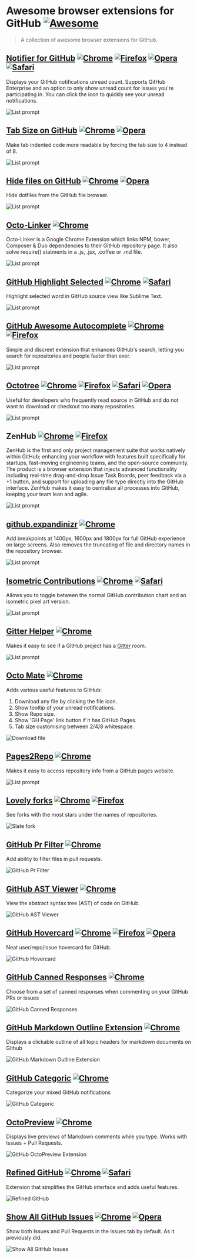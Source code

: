 # Awesome browser extensions for GitHub [![Awesome](https://cdn.rawgit.com/sindresorhus/awesome/d7305f38d29fed78fa85652e3a63e154dd8e8829/media/badge.svg)](https://github.com/sindresorhus/awesome)

> A collection of awesome browser extensions for GitHub.


## [Notifier for GitHub](https://github.com/sindresorhus/notifier-for-github) [![Chrome][chrome]](https://chrome.google.com/webstore/detail/notifier-for-github/lmjdlojahmbbcodnpecnjnmlddbkjhnn) [![Firefox][firefox]](https://addons.mozilla.org/en-US/firefox/addon/notifier-for-github/) [![Opera][opera]](https://addons.opera.com/en/extensions/details/github-notifier/) [![Safari][safari]](https://github.com/sindresorhus/notifier-for-github-safari/releases)

Displays your GitHub notifications unread count. Supports GitHub Enterprise and an option to only show unread count for issues you're participating in. You can click the icon to quickly see your unread notifications.

![List prompt](https://dl.dropboxusercontent.com/s/c7egcrhq1wvff5r/github-notifier.jpg)


## [Tab Size on GitHub](https://github.com/sindresorhus/tab-size-on-github) [![Chrome][chrome]](https://chrome.google.com/webstore/detail/tab-size-on-github/ofjbgncegkdemndciafljngjbdpfmbkn) [![Opera][opera]](https://addons.opera.com/en/extensions/details/github-tab-size/)

Make tab indented code more readable by forcing the tab size to 4 instead of 8.

![List prompt](https://dl.dropboxusercontent.com/s/srd0ik8tbpjzi0v/github-tab-size.jpg)


## [Hide files on GitHub](https://github.com/sindresorhus/hide-files-on-github) [![Chrome][chrome]](https://chrome.google.com/webstore/detail/hide-files-on-github/lpnakhpaodhdkleejaehlapdhbgjbddp) [![Opera][opera]](https://addons.opera.com/en/extensions/details/github-hide-files/)

Hide dotfiles from the GitHub file browser.

![List prompt](https://dl.dropboxusercontent.com/s/80jpb795dckfel7/github-hide-files.jpg)


## [Octo-Linker](https://github.com/octo-linker/chrome-extension) [![Chrome][chrome]](https://chrome.google.com/webstore/detail/octo-linker/jlmafbaeoofdegohdhinkhilhclaklkp)

Octo-Linker is a Google Chrome Extension which links NPM, bower, Composer & Duo dependencies to their GitHub repository page. It also solve require() statments in a .js, .jsx, .coffee or .md file.

![List prompt](https://dl.dropboxusercontent.com/s/wl0s1rishc4e8lu/github-linker.jpg)


## [GitHub Highlight Selected](https://github.com/Nuclides/github-highlight-selected) [![Chrome][chrome]](https://chrome.google.com/webstore/detail/github-highlight-selected/lhiklbgjcblimmjjflobpncgihagcmbj) [![Safari][safari]](https://github.com/Nuclides/github-highlight-selected/blob/master/README.md)

Highlight selected word in GitHub source view like Sublime Text.

![List prompt](https://dl.dropboxusercontent.com/s/2un7ezpdipunn70/github-highlight-selected.jpg)


## [GitHub Awesome Autocomplete](https://github.com/algolia/github-awesome-autocomplete) [![Chrome][chrome]](https://chrome.google.com/webstore/detail/github-awesome-autocomple/djkfdjpoelphhdclfjhnffmnlnoknfnd) [![Firefox][firefox]](https://addons.mozilla.org/en-US/firefox/addon/github-awesome-autocomplete/)

Simple and discreet extension that enhances GitHub's search, letting you search for repositories and people faster than ever.

![List prompt](https://dl.dropboxusercontent.com/s/zg3cblx3q8fhbkl/github-awesome-autocomplete.jpg)


## [Octotree](https://github.com/buunguyen/octotree) [![Chrome][chrome]](https://chrome.google.com/webstore/detail/octotree/bkhaagjahfmjljalopjnoealnfndnagc) [![Firefox][firefox]](https://addons.mozilla.org/en-US/firefox/addon/octotree/) [![Safari][safari]](https://github.com/buunguyen/octotree/#install-on-safari) [![Opera][opera]](https://addons.opera.com/en/extensions/details/octotree/)

Useful for developers who frequently read source in GitHub and do not want to download or checkout too many repositories.

![List prompt](https://dl.dropboxusercontent.com/s/87zbki7vvkucphr/octotree.jpg)


## ZenHub [![Chrome][chrome]](https://chrome.google.com/webstore/detail/zenhub-for-github/ogcgkffhplmphkaahpmffcafajaocjbd) [![Firefox][firefox]](https://www.zenhub.io/firefox)

ZenHub is the first and only project management suite that works natively within GitHub; enhancing your workflow with features built specifically for startups, fast-moving engineering teams, and the open-source community. The product is a browser extension that injects advanced functionality including real-time drag-and-drop Issue Task Boards, peer feedback via a +1 button, and support for uploading any file type directly into the GitHub interface. ZenHub makes it easy to centralize all processes into GitHub, keeping your team lean and agile.

![List prompt](https://dl.dropboxusercontent.com/s/yosmyg8zsl5tyc5/zenhub.jpg)


## [github.expandinizr](https://github.com/thecodejunkie/github.expandinizr) [![Chrome][chrome]](https://chrome.google.com/webstore/detail/githubexpandinizr/cbehdjjcilgnejbpnjhobkiiggkedfib)

Add breakpoints at 1400px, 1600px and 1800px for full GitHub experience on large screens. Also removes the truncating of file and directory names in the repository browser.

![List prompt](https://dl.dropboxusercontent.com/s/7e9g9g0l445j90m/github-expandinizr.jpg)


## [Isometric Contributions](https://github.com/jasonlong/isometric-contributions) [![Chrome][chrome]](https://chrome.google.com/webstore/detail/isometric-contributions/mjoedlfflcchnleknnceiplgaeoegien) [![Safari][safari]](https://github.com/jasonlong/isometric-contributions#safari)

Allows you to toggle between the normal GitHub contribution chart and an isometric pixel art version.

![List prompt](https://dl.dropboxusercontent.com/s/kc1qxqitixx0hfp/isometric-contributions.jpg)


## [Gitter Helper](https://github.com/svincent/gitter-chrome) [![Chrome][chrome]](https://chrome.google.com/webstore/detail/gitter-helper-for-github/apahfabdianobklhejoojcpmoegaolpi)

Makes it easy to see if a GitHub project has a [Gitter](https://gitter.im) room.

![List prompt](https://lh3.googleusercontent.com/sRRg2KsBhOnu3RFfLZYDWFEn52hngmM9ygdc-gBvjmY4l8a4moFjgXJTVUVNNj-oIUCplfVwHgQ=s1280-h800-e365-rw)


## [Octo Mate](https://github.com/rubyerme/chrome-github-mate) [![Chrome][chrome]](https://chrome.google.com/webstore/detail/octo-mate/baggcehellihkglakjnmnhpnjmkbmpkf?utm_source=chrome-ntp-icon)

Adds various useful features to GitHub:

1. Download any file by clicking the file icon.
2. Show tooltip of your unread notifications.
3. Show Repo size.
4. Show 'GH Page' link button if it has GitHub Pages.
5. Tab size customising between 2/4/8 whitespace.

![Download file](https://lh3.googleusercontent.com/kTEhmep4hM1Mknr1ILHgFVIzS8a-WszsdKjV0qH8Qjp7M-rbYA-yNR-WA6voWY7gtG9DIBn7Uw=s640-h400-e365-rw)


## [Pages2Repo](https://github.com/Frozenfire92/Pages2Repo) [![Chrome][chrome]](https://chrome.google.com/webstore/detail/pages2repo/afnogakjnebbgcbjkgmhaccljfejeflh)

Makes it easy to access repository info from a GitHub pages website.

![List prompt](https://cloud.githubusercontent.com/assets/1393946/11908410/4027dc66-a5dc-11e5-9bce-b028aa884c9a.png)


## [Lovely forks](https://github.com/musically-ut/lovely-forks) [![Chrome][chrome]](https://chrome.google.com/webstore/detail/lovely-forks/ialbpcipalajnakfondkflpkagbkdoib) [![Firefox][firefox]](https://addons.mozilla.org/en-US/firefox/addon/lovely-forks/)

See forks with the most stars under the names of repositories.

![Slate fork](https://musicallyut.in/docs/lovely-forks/slate-fork-80.png)


## [GitHub Pr Filter](https://github.com/danielhusar/github-pr-filter) [![Chrome][chrome]](https://chrome.google.com/webstore/detail/github-pr-filter/fjmalelcdgindphooaabcgmmnmoclpee)

Add ability to filter files in pull requests.

![GitHub Pr Filter](https://raw.githubusercontent.com/danielhusar/github-pr-filter/master/demo.png)


## [GitHub AST Viewer](https://github.com/lukehorvat/github-ast-viewer) [![Chrome][chrome]](https://chrome.google.com/webstore/detail/github-ast-viewer/kgncjlmmhhmhbiiacajdmpnhplahelkh)

View the abstract syntax tree (AST) of code on GitHub.

![GitHub AST Viewer](http://i.imgur.com/jumGRMd.gif)


## [GitHub Hovercard](https://github.com/Justineo/github-hovercard) [![Chrome][chrome]](https://chrome.google.com/webstore/detail/github-hovercard/mmoahbbnojgkclgceahhakhnccimnplk) [![Firefox][firefox]](https://addons.mozilla.org/en-US/firefox/addon/github-hovercard/) [![Opera][opera]](https://addons.opera.com/en/extensions/details/github-hovercard/)

Neat user/repo/issue hovercard for GitHub.

![GitHub Hovercard](https://github.com/Justineo/github-hovercard/blob/gh-pages/screenshots/2.png)


## [GitHub Canned Responses](https://github.com/notwaldorf/github-canned-responses) [![Chrome][chrome]](https://chrome.google.com/webstore/detail/github-canned-responses/lhehmppafakahahobaibfcomknkhoina)

Choose from a set of canned responses when commenting on your GitHub PRs or issues

![GitHub Canned Responses](https://cloud.githubusercontent.com/assets/1393946/12688681/fd612190-c6d7-11e5-8d8f-0adb053f863e.png)


## [GitHub Markdown Outline Extension](https://github.com/dbkaplun/github-markdown-outline-extension) [![Chrome][chrome]](https://chrome.google.com/webstore/detail/github-markdown-outline-e/gccinjjdbfdkkkebfbeipopijjfohfgj)

Displays a clickable outline of all topic headers for markdown documents on Github

![GitHub Markdown Outline Extension](https://raw.githubusercontent.com/dbkaplun/github-markdown-outline-extension/master/screenshot.png)

## [GitHub Categoric](https://github.com/ozlerhakan/categoric) [![Chrome][chrome]](https://chrome.google.com/webstore/detail/github-categoric/gbfpmfhnfmobaichcfnhdobencecomhg)

Categorize your mixed GitHub notifications

![GitHub Categoric](https://dl.dropboxusercontent.com/u/15056258/screeen.png)


## [OctoPreview](https://github.com/DrewML/octo-preview) [![Chrome][chrome]](https://chrome.google.com/webstore/detail/octo-preview/elomekmlfonmdhmpmdfldcjgdoacjcba)

Displays live previews of Markdown comments while you type. Works with Issues + Pull Requests.

![GitHub OctoPreview Extension](https://raw.githubusercontent.com/DrewML/octo-preview/master/example.gif)


## [Refined GitHub](https://github.com/sindresorhus/refined-github) [![Chrome][chrome]](https://chrome.google.com/webstore/detail/refined-github/hlepfoohegkhhmjieoechaddaejaokhf) [![Safari][safari]](https://github.com/fantattitude/refined-github-safari)

Extension that simplifies the GitHub interface and adds useful features.

![Refined GitHub](https://raw.githubusercontent.com/sindresorhus/refined-github/master/screenshot-dashboard.png)


## [Show All GitHub Issues](https://github.com/sindresorhus/show-all-github-issues) [![Chrome][chrome]](https://chrome.google.com/webstore/detail/show-all-github-issues/ahkcgmpcfiijldaijfjekdffckpidieb) [![Opera][opera]](https://addons.opera.com/en/extensions/details/github-issues-all/)

Show both Issues and Pull Requests in the Issues tab by default. As it previously did.

![Show All GitHub Issues](https://raw.githubusercontent.com/sindresorhus/show-all-github-issues/master/screenshot.png)



[firefox]: https://raw.githubusercontent.com/alrra/browser-logos/master/firefox/firefox_24x24.png
[safari]: https://raw.githubusercontent.com/alrra/browser-logos/master/safari/safari_24x24.png
[chrome]: https://raw.githubusercontent.com/alrra/browser-logos/master/chrome/chrome_24x24.png
[opera]: https://raw.githubusercontent.com/alrra/browser-logos/master/opera/opera_24x24.png

